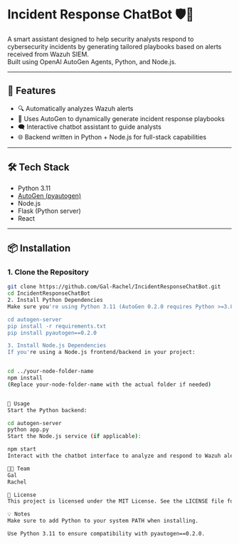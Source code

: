 # Incident Response ChatBot 🛡️🤖

A smart assistant designed to help security analysts respond to cybersecurity incidents by generating tailored playbooks based on alerts received from Wazuh SIEM.  
Built using OpenAI AutoGen Agents, Python, and Node.js.

---

## 🚀 Features

- 🔍 Automatically analyzes Wazuh alerts
- 🧠 Uses AutoGen to dynamically generate incident response playbooks
- 🗨️ Interactive chatbot assistant to guide analysts
- 🌐 Backend written in Python + Node.js for full-stack capabilities

---

## 🛠️ Tech Stack

- Python 3.11
- [AutoGen (pyautogen)](https://github.com/microsoft/autogen)
- Node.js
- Flask (Python server)
- React

---

## 📦 Installation

### 1. Clone the Repository
```bash
git clone https://github.com/Gal-Rachel/IncidentResponseChatBot.git
cd IncidentResponseChatBot
2. Install Python Dependencies
Make sure you're using Python 3.11 (AutoGen 0.2.0 requires Python >=3.8 and <3.12).

cd autogen-server
pip install -r requirements.txt
pip install pyautogen==0.2.0

3. Install Node.js Dependencies
If you're using a Node.js frontend/backend in your project:


cd ../your-node-folder-name
npm install
(Replace your-node-folder-name with the actual folder if needed)


🧪 Usage
Start the Python backend:

cd autogen-server
python app.py
Start the Node.js service (if applicable):

npm start
Interact with the chatbot interface to analyze and respond to Wazuh alerts dynamically.

🧑‍💻 Team
Gal
Rachel

📄 License
This project is licensed under the MIT License. See the LICENSE file for details.

💡 Notes
Make sure to add Python to your system PATH when installing.

Use Python 3.11 to ensure compatibility with pyautogen==0.2.0.


